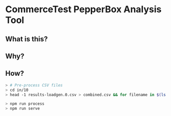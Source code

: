 # CommerceTest PepperBox Analysis Tool

## What is this?


## Why?


## How?

```bash
> # Pre-process CSV files
> cd in/10
> head -1 results-loadgen.0.csv > combined.csv && for filename in $(ls results*.csv); do sed 1d $filename >> combined.csv; done
```

```bash
> npm run process
> npm run serve
```
